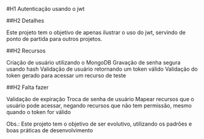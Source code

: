 #H1 Autenticação usando o jwt

##H2 Detalhes

Este projeto tem o objetivo de apenas ilustrar o uso do jwt, servindo de ponto de partida para outros projetos.

##H2 Recursos

Criação de usuário utilizando o MongoDB
Gravação de senha segura usando hash
Validação de usuário retornando um token válido
Validação do token gerado para acessar um recurso de teste

##H2 Falta fazer

Validação de expiração
Troca de senha de usuário
Mapear recursos que o usuário pode acessar, negando recursos que não tem permissão, mesmo quando o token for válido 


Obs.: Este projeto tem o objetivo de ser evolutivo, utilizando os padrões e boas práticas de desenvolvimento